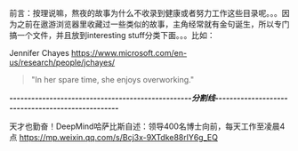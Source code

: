 

前言：按理说嘛，熬夜的故事为什么不收录到健康或者努力工作这些目录呢。。。因为之前在遨游浏览器里收藏过一些类似的故事，主角经常就有金句诞生，所以专门搞一个文件，并且放到interesting stuff分类下面。。。比如：

Jennifer Chayes https://www.microsoft.com/en-us/research/people/jchayes/
> "In her spare time, she enjoys overworking."

***--------------------------------------------------分割线--------------------------------------------------***

天才也勤奋！DeepMind哈萨比斯自述：领导400名博士向前，每天工作至凌晨4点 https://mp.weixin.qq.com/s/Bcj3x-9XTdke88rlY6g_EQ
